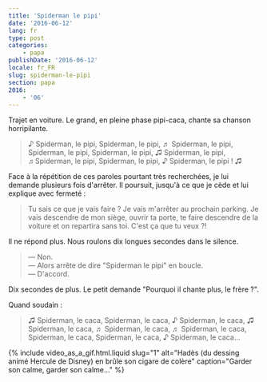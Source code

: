 ```yaml
---
title: 'Spiderman le pipi'
date: '2016-06-12'
lang: fr
type: post
categories:
    - papa
publishDate: '2016-06-12'
locale: fr_FR
slug: spiderman-le-pipi
section: papa
2016:
    - '06'
---
```


Trajet en voiture. Le grand, en pleine phase pipi-caca, chante sa chanson horripilante.

<!--more-->

> ♪ Spiderman, le pipi, Spiderman, le pipi, ♬ Spiderman, le pipi, Spiderman, le pipi, Spiderman, le pipi, ♫ Spiderman, le pipi, ♬Spiderman, le pipi, Spiderman, le pipi, ♪ Spiderman, le pipi ! ♫

Face à la répétition de ces paroles pourtant très recherchées, je lui demande plusieurs fois d'arrêter. Il poursuit, jusqu'à ce que je cède et lui explique avec fermeté :

> Tu sais ce que je vais faire ? Je vais m'arrêter au prochain parking. Je vais descendre de mon siège, ouvrir ta porte, te faire descendre de la voiture et on repartira sans toi. C'est ça que tu veux ?!

Il ne répond plus. Nous roulons dix longues secondes dans le silence.

> — Non.  
> — Alors arrête de dire "Spiderman le pipi" en boucle.  
> — D'accord.

Dix secondes de plus. Le petit demande "Pourquoi il chante plus, le frère ?".

Quand soudain :

> ♫ Spiderman, le caca, Spiderman, le caca, ♪ Spiderman, le caca, ♫ Spiderman, le caca, ♬ Spiderman, le caca, ♬ Spiderman, le caca, Spiderman, le caca, Spiderman, le caca, ♪ Spiderman, le caca…

{% include video_as_a_gif.html.liquid 
  slug="1" 
  alt="Hadès (du dessing animé Hercule de Disney) en brûle son cigare de colère" 
  caption="Garder son calme, garder son calme…"
%}
